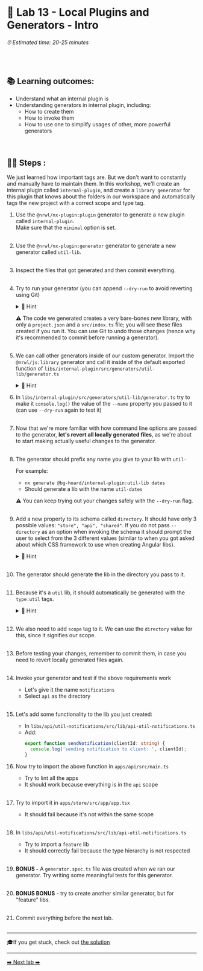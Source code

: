 # 🧸️ Lab 13 - Local Plugins and Generators - Intro

###### ⏰ Estimated time: 20-25 minutes

<br />

## 📚 Learning outcomes:

- Understand what an internal plugin is
- Understanding generators in internal plugin, including:
  - How to create them
  - How to invoke them
  - How to use one to simplify usages of other, more powerful generators
    <br /><br /><br />

## 🏋️‍♀️ Steps :

We just learned how important tags are. But we don't want to constantly and manually
have to maintain them. In this workshop, we'll create an internal plugin called
`internal-plugin`, and create a `library generator` for this plugin that knows
about the folders in our workspace and automatically tags the new project with a correct
scope and type tag.

1.  Use the `@nrwl/nx-plugin:plugin` generator to generate a new plugin called
    `internal-plugin`.<br /> 
    Make sure that the `minimal` option is set.
    <br /> <br />

2.  Use the `@nrwl/nx-plugin:generator` generator to generate a new generator called
    `util-lib`.
    <br /> <br />

3.  Inspect the files that got generated and then commit everything.
    <br /> <br />

4.  Try to run your generator (you can append `--dry-run` to avoid reverting using Git)

    <details>
    <summary>🐳 Hint</summary>

    Run `npx nx list` to see your newly created plugin in the list of installed plugins:

    ```shell
    % npx nx list

    >  NX   Local workspace plugins:

        @bg-hoard/internal-plugin (generators)
    ```

    Run `npx nx list @bg-hoard/internal-plugin` to see our generator details:

    ```shell
    % npx nx list @bg-hoard/internal-plugin

    >  NX   Capabilities in @bg-hoard/internal-plugin:

      GENERATORS

      util-lib : util-lib generator
    ```

    You call generators from this local plugin using the same syntax you would with any plugin:

    ```shell
    nx generate <plugin name>:<generator name> [...options]
    ```

    </details>

    ⚠️ The code we generated creates a very bare-bones new library, with only a `project.json` and a `src/index.ts` file; you will see these files created if you run it.
     You can use Git to undo those changes (hence why it's recommended to commit before running a generator).
    <br /> <br />

5.  We can call other generators inside of our custom generator. Import the `@nrwl/js:library` generator and call it inside of the default exported function of `libs/internal-plugin/src/generators/util-lib/generator.ts`

    <details>
    <summary>🐳 Hint</summary>

    ```typescript
    import { libraryGenerator } from '@nrwl/js/generators';

    export default async function (tree: Tree, schema: UtilLibGeneratorSchema) {
      await libraryGenerator(tree, schema);
      // ...
    }
    ```
    </details>

6.  In `libs/internal-plugin/src/generators/util-lib/generator.ts` try to make it `console.log()` the value of the `--name` property you passed to it (can use `--dry-run` again to test it)
    <br /> <br />

7.  Now that we're more familiar with how command line options are passed to the generator,
    **let's revert all locally generated files**, as we're about to start making actually useful changes to the generator.
    <br /> <br />

8.  The generator should prefix any name you give to your lib with `util-`

    For example:

    - `nx generate @bg-hoard/internal-plugin:util-lib dates`
    - Should generate a lib with the name `util-dates`

    ⚠️ You can keep trying out your changes safely with the `--dry-run` flag.️
    <br /> <br />

9.  Add a new property to its schema called `directory`. It should have only 3 possible values:
    `"store", "api", "shared"`. If you do not pass `--directory` as an option when invoking the
    schema it should prompt the user to select from the 3 different values (similar to when you got
    asked about which CSS framework to use when creating Angular libs).

    <details>
    <summary>🐳 Hint</summary>

    [Adding dynamic prompts](https://nx.dev/recipes/generators/generator-options#adding-dynamic-prompts)

    </details>
    <br />

10. The generator should generate the lib in the directory you pass to it.
    <br /> <br />

11. Because it's a `util` lib, it should automatically be generated with the `type:util` tags.

    <details>
    <summary>🐳 Hint</summary>

    Consult the `@nrwl/js:lib` [docs](https://nx.dev/packages/js/generators/library)
    for possible options you can pass to it.

    </details>
    <br />

12. We also need to add `scope` tag to it. We can use the `directory` value for this, since it signifies our scope.
    <br /> <br />

13. Before testing your changes, remember to commit them, in case you need to revert
    locally generated files again.
    <br /> <br />

14. Invoke your generator and test if the above requirements work

    - Let's give it the name `notifications`
    - Select `api` as the directory
      <br /> <br />

15. Let's add some functionality to the lib you just created:

    - In `libs/api/util-notifications/src/lib/api-util-notifications.ts`
    - Add:
      ```typescript
      export function sendNotification(clientId: string) {
        console.log('sending notification to client: ', clientId);
      }
      ```

16. Now try to import the above function in `apps/api/src/main.ts`
    - Try to lint all the apps
    - It should work because everything is in the `api` scope
      <br /> <br />
17. Try to import it in `apps/store/src/app/app.tsx`
    - It should fail because it's not within the same scope
      <br /> <br />
18. In `libs/api/util-notifications/src/lib/api-util-notifications.ts`
    - Try to import a `feature` lib
    - It should correctly fail because the type hierarchy is not respected
      <br /> <br />
19. **BONUS -** A `generator.spec.ts` file was created when we ran our generator. Try writing some meaningful tests for this generator.
    <br /> <br />

20. **BONUS BONUS** - try to create another similar generator, but for "feature" libs.
    <br /> <br />

21. Commit everything before the next lab.
    <br /> <br />

---

🎓If you get stuck, check out [the solution](SOLUTION.md)

---

[➡️ Next lab ➡️](../lab14/LAB.md)
